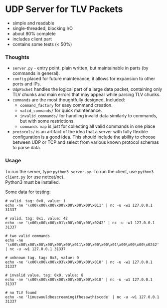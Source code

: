 # UDP Server for TLV Packets

- simple and readable
- single-threaded, blocking I/O
- about 80% complete
- includes client part
- contains some tests (< 50%)


### Thoughts

- `server.py` - entry point. plain written, but maintainable in parts (by commands in general).
- `config` placed for future maintenance, it allows for expansion to other ports and IPs.
- `UdpPacket` handles the logical part of a large data packet, containing only TLV chunks and main errors that may appear while parsing TLV chunks.
- `commands` are the most thoughtfully designed. Included:
  - `command_factory` for easy command creation.
  - `valid_commands/` for quick maintenance.
  - `invalid_commands/` for handling invalid data similarly to commands, but with some restrictions.
  - `commands map` is just for collecting all valid commands in one place
- `protocols/` is an artifact of the idea that a server with fully flexible configuration is a good idea. This should include the ability to choose between UDP or TCP and select from various known protocol schemas to parse data.


### Usage
To run the server, type `python3 server.py`. To run the client, use `python3 client.py` (or use netcat/nc).  
Python3 must be installed.
  
Some data for testing:

```commandline
# valid. tag: 0x0, value: 1
echo -ne '\x00\x00\x00\x00\x00\x00\x00\x011' | nc -u -w1 127.0.0.1 31337

# valid. tag: 0x1, value: 42
echo -ne '\x00\x00\x00\x01\x00\x00\x00\x0242' | nc -u -w1 127.0.0.1 31337

# two valid commands
echo -ne '\x00\x00\x00\x00\x00\x00\x00\x011\x00\x00\x00\x01\x00\x00\x00\x0242' | nc -u -w1 127.0.0.1 31337

# unknown tag. tag: 0x3, value: 0
echo -ne '\x00\x00\x00\x03\x00\x00\x00\x010' | nc -u -w1 127.0.0.1 31337

# invalid value. tag: 0x0, value: 8
echo -ne '\x00\x00\x00\x00\x00\x00\x00\x018' | nc -u -w1 127.0.0.1 31337

# no TLV found
echo -ne 'linuswouldbescreamingifhesawthiscode' | nc -u -w1 127.0.0.1 31337
```
  